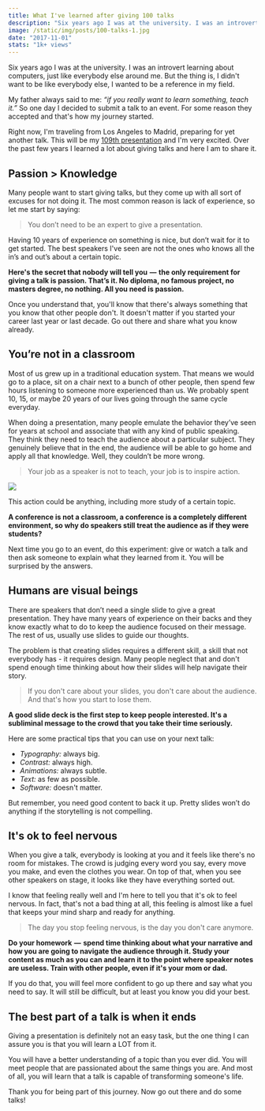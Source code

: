 ```yaml
---
title: What I've learned after giving 100 talks
description: "Six years ago I was at the university. I was an introvert learning about computers, just like everybody else around me. But the thing is, I didn't want to be like everybody else, I wanted to be a reference in my field."
image: /static/img/posts/100-talks-1.jpg
date: "2017-11-01"
stats: "1k+ views"
---
```


Six years ago I was at the university. I was an introvert learning about computers, just like everybody else around me. But the thing is, I didn't want to be like everybody else, I wanted to be a reference in my field.

My father always said to me: _“if you really want to learn something, teach it.”_ So one day I decided to submit a talk to an event. For some reason they accepted and that's how my journey started.

Right now, I'm traveling from Los Angeles to Madrid, preparing for yet another talk. This will be my [109th presentation](/talks) and I'm very excited. Over the past few years I learned a lot about giving talks and here I am to share it.

## Passion > Knowledge

Many people want to start giving talks, but they come up with all sort of excuses for not doing it. The most common reason is lack of experience, so let me start by saying:

> You don’t need to be an expert to give a presentation.

Having 10 years of experience on something is nice, but don’t wait for it to get started. The best speakers I've seen are not the ones who knows all the in’s and out’s about a certain topic.

**Here's the secret that nobody will tell you  —  the only requirement for giving a talk is passion. That’s it. No diploma, no famous project, no masters degree, no nothing. All you need is passion.**

Once you understand that, you'll know that there's always something that you know that other people don't. It doesn't matter if you started your career last year or last decade. Go out there and share what you know already.

## You’re not in a classroom

Most of us grew up in a traditional education system. That means we would go to a place, sit on a chair next to a bunch of other people, then spend few hours listening to someone more experienced than us. We probably spent 10, 15, or maybe 20 years of our lives going through the same cycle everyday.

When doing a presentation, many people emulate the behavior they’ve seen for years at school and associate that with any kind of public speaking. They think they need to teach the audience about a particular subject. They genuinely believe that in the end, the audience will be able to go home and apply all that knowledge. Well, they couldn’t be more wrong.

> Your job as a speaker is not to teach, your job is to inspire action.

<img src="/static/img/posts/100-talks-2.jpg" class="post-image-full">

This action could be anything, including more study of a certain topic.

**A conference is not a classroom, a conference is a completely different environment, so why do speakers still treat the audience as if they were students?**

Next time you go to an event, do this experiment: give or watch a talk and then ask someone to explain what they learned from it. You will be surprised by the answers.

## Humans are visual beings

There are speakers that don’t need a single slide to give a great presentation. They have many years of experience on their backs and they know exactly what to do to keep the audience focused on their message. The rest of us, usually use slides to guide our thoughts.

The problem is that creating slides requires a different skill, a skill that not everybody has - it requires design. Many people neglect that and don't spend enough time thinking about how their slides will help navigate their story.

> If you don't care about your slides, you don't care about the audience. And that's how you start to lose them.

**A good slide deck is the first step to keep people interested. It's a subliminal message to the crowd that you take their time seriously.**

Here are some practical tips that you can use on your next talk:

- _Typography:_ always big.
- _Contrast:_ always high.
- _Animations:_ always subtle.
- _Text:_ as few as possible.
- _Software:_ doesn't matter.

But remember, you need good content to back it up. Pretty slides won’t do anything if the storytelling is not compelling.

## It's ok to feel nervous

When you give a talk, everybody is looking at you and it feels like there's no room for mistakes. The crowd is judging every word you say, every move you make, and even the clothes you wear. On top of that, when you see other speakers on stage, it looks like they have everything sorted out.

I know that feeling really well and I'm here to tell you that it's ok to feel nervous. In fact, that's not a bad thing at all, this feeling is almost like a fuel that keeps your mind sharp and ready for anything.

> The day you stop feeling nervous, is the day you don't care anymore.

**Do your homework  —  spend time thinking about what your narrative and how you are going to navigate the audience through it. Study your content as much as you can and learn it to the point where speaker notes are useless. Train with other people, even if it's your mom or dad.**

If you do that, you will feel more confident to go up there and say what you need to say. It will still be difficult, but at least you know you did your best.

## The best part of a talk is when it ends

Giving a presentation is definitely not an easy task, but the one thing I can assure you is that you will learn a LOT from it.

You will have a better understanding of a topic than you ever did. You will meet people that are passionated about the same things you are. And most of all, you will learn that a talk is capable of transforming someone's life.

Thank you for being part of this journey. Now go out there and do some talks!

